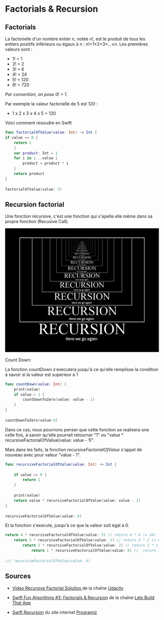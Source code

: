 # Factorials & Recursion

## Factorials 

La factorielle d'un nombre entier n, notée n!, est le produit de tous les entiers positifs inférieurs ou égaux à n : n!=1×2×3×...×n. Les premières valeurs sont :

* 1! = 1
* 2! = 2
* 3! = 6
* 4! = 24
* 5! = 120
* 6! = 720

*Par convention, on pose 0! = 1.*

Par exemple la valeur factorielle de 5 est 120 :

* 1 x 2 x 3 x 4 x 5 = 120

Voici comment resoudre en Swift

```swift
func factorialOfValue(value: Int) -> Int {
if value == 0 {
	return 1
	} 
	var product: Int = 1 
	for i in 1...value {
		product = product * i
	}
	return product
}

factorialOfValue(value: 5)

```

## Recursion factorial

Une fonction récursive, c'est une fonction qui s'apelle elle même dans sa propre fonction (Recusive Call).

![image](RecursionImage.jpg "RecursionImage") 

Count Down: 

La fonction countDown s'executera jusqu'à ce qu'elle remplisse la condition à savoir si la valeur est superieur à 1

```swift 
func countDown(value: Int) {
    print(value)
    if value > 1 {
        countDownToZero(value: value - 1)
    }
}

countDownToZero(value:4)
```
Dans ce cas, nous pourrions penser que cette fonction se realisera une celle fois, à savoir qu'elle pourrait retourner "1" ou "value * recursiveFactorialOfValiue(value: value - 1)".

Mais dans les faits, la fonction *recursiveFactorialOfValue* s'appel de nouveau avec pour valeur "value - 1".

```swift
func recursiveFactorialOfValue(value: Int) -> Int {
    
    if value == 0 {
        return 1
    }
    
    print(value)
    return value * recursiveFactorialOfValue(value: value - 1)
}

recursiveFactorialOfValue(value: 4)
```

Et la fonction s'execute, jusqu'à ce que la valeur soit égal à 0.

```swift
return 4 * recursiveFactorialOfValue(value: 3) // return 4 * 6 (= 24) 
	return 3 * recursiveFactorialOfValue(value: 2) // return 3 * 2 (= 6)
		return 2 * recursiveFactorialOfValue(value: 2) // return 2 * 1 (= 2)
			return 1 * recursiveFactorialOfValue(value: 0) //  return 1 (value == 0 -> 1)
			
/// recursiveFactorialOfValue(value: 4)

```

## Sources

* [Video Recursive Factorial Solution ](https://www.youtube.com/watch?v=gWoWZHonPdE) de la chaîne [Udacity](https://www.youtube.com/user/Udacity)

* [Swift Fun Algorithms #3: Factorials & Recursion](https://www.youtube.com/watch?v=EManXGSm_ak) de la chaîne [Lets Build That App](https://www.youtube.com/channel/UCuP2vJ6kRutQBfRmdcI92mA) 

* [Swift Recursion](https://www.programiz.com/swift-programming/recursion) du site internet [Programiz](https://www.programiz.com/)


